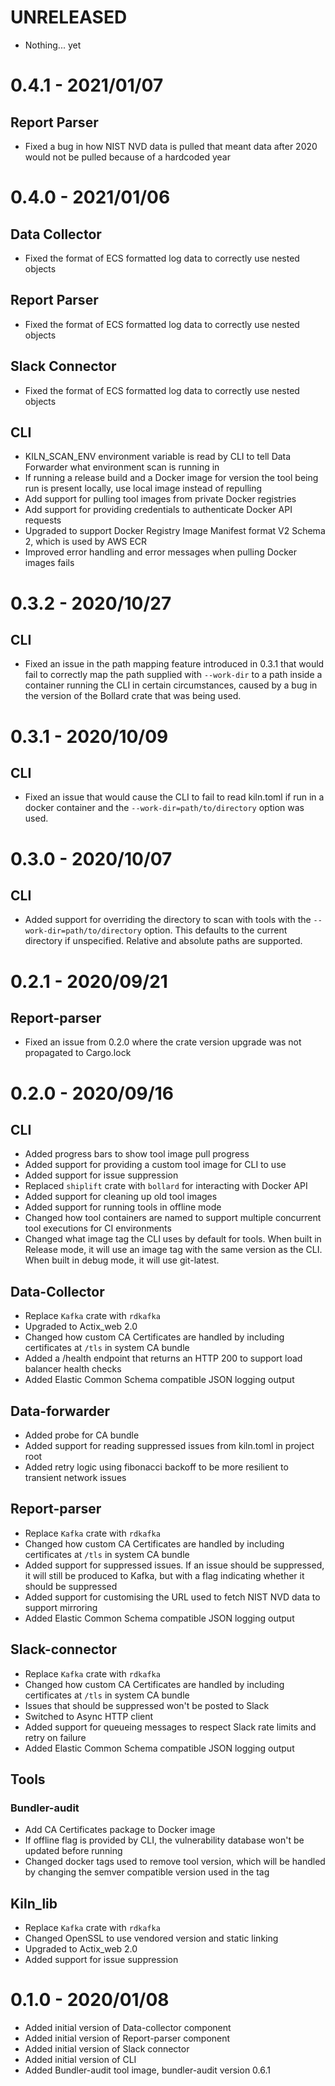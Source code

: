 # UNRELEASED
* Nothing... yet

# 0.4.1 - 2021/01/07
## Report Parser
* Fixed a bug in how NIST NVD data is pulled that meant data after 2020 would not be pulled because of a hardcoded year

# 0.4.0 - 2021/01/06
## Data Collector
* Fixed the format of ECS formatted log data to correctly use nested objects
## Report Parser
* Fixed the format of ECS formatted log data to correctly use nested objects
## Slack Connector
* Fixed the format of ECS formatted log data to correctly use nested objects
## CLI
* KILN_SCAN_ENV environment variable is read by CLI to tell Data Forwarder what environment scan is running in
* If running a release build and a Docker image for version the tool being run is present locally, use local image instead of repulling
* Add support for pulling tool images from private Docker registries
* Add support for providing credentials to authenticate Docker API requests
* Upgraded to support Docker Registry Image Manifest format V2 Schema 2, which is used by AWS ECR
* Improved error handling and error messages when pulling Docker images fails

# 0.3.2 - 2020/10/27
## CLI
* Fixed an issue in the path mapping feature introduced in 0.3.1 that would fail to correctly map the path supplied with `--work-dir` to a path inside a container running the CLI in certain circumstances, caused by a bug in the version of the Bollard crate that was being used.

# 0.3.1 - 2020/10/09
## CLI
* Fixed an issue that would cause the CLI to fail to read kiln.toml if run in a docker container and the `--work-dir=path/to/directory` option was used.

# 0.3.0 - 2020/10/07
## CLI
* Added support for overriding the directory to scan with tools with the `--work-dir=path/to/directory` option. This defaults to the current directory if unspecified. Relative and absolute paths are supported.

# 0.2.1 - 2020/09/21
## Report-parser
* Fixed an issue from 0.2.0 where the crate version upgrade was not propagated to Cargo.lock

# 0.2.0 - 2020/09/16

## CLI
* Added progress bars to show tool image pull progress
* Added support for providing a custom tool image for CLI to use 
* Added support for issue suppression
* Replaced `shiplift` crate with `bollard` for interacting with Docker API
* Added support for cleaning up old tool images
* Added support for running tools in offline mode
* Changed how tool containers are named to support multiple concurrent tool executions for CI environments
* Changed what image tag the CLI uses by default for tools. When built in Release mode, it will use an image tag with the same version as the CLI. When built in debug mode, it will use git-latest.

## Data-Collector
* Replace `Kafka` crate with `rdkafka`
* Upgraded to Actix_web 2.0
* Changed how custom CA Certificates are handled by including certificates at `/tls` in system CA bundle
* Added a /health endpoint that returns an HTTP 200 to support load balancer health checks
* Added Elastic Common Schema compatible JSON logging output

## Data-forwarder
* Added probe for CA bundle
* Added support for reading suppressed issues from kiln.toml in project root
* Added retry logic using fibonacci backoff to be more resilient to transient network issues

## Report-parser
* Replace `Kafka` crate with `rdkafka`
* Changed how custom CA Certificates are handled by including certificates at `/tls` in system CA bundle
* Added support for suppressed issues. If an issue should be suppressed, it will still be produced to Kafka, but with a flag indicating whether it should be suppressed
* Added support for customising the URL used to fetch NIST NVD data to support mirroring
* Added Elastic Common Schema compatible JSON logging output

## Slack-connector
* Replace `Kafka` crate with `rdkafka`
* Changed how custom CA Certificates are handled by including certificates at `/tls` in system CA bundle
* Issues that should be suppressed won't be posted to Slack
* Switched to Async HTTP client
* Added support for queueing messages to respect Slack rate limits and retry on failure
* Added Elastic Common Schema compatible JSON logging output

## Tools
### Bundler-audit
* Add CA Certificates package to Docker image
* If offline flag is provided by CLI, the vulnerability database won't be updated before running
* Changed docker tags used to remove tool version, which will be handled by changing the semver compatible version used in the tag

## Kiln_lib
* Replace `Kafka` crate with `rdkafka`
* Changed OpenSSL to use vendored version and static linking
* Upgraded to Actix_web 2.0
* Added support for issue suppression

# 0.1.0 - 2020/01/08

* Added initial version of Data-collector component
* Added initial version of Report-parser component
* Added initial version of Slack connector
* Added initial version of CLI
* Added Bundler-audit tool image, bundler-audit version 0.6.1
